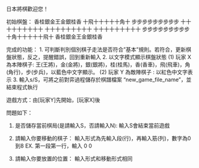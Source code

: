 日本將棋歡迎您！

初始棋盤：
        香桂銀金王金銀桂香
        十飛十十十十十角十
        步步步步步步步步步
        十十十十十十十十十
        十十十十十十十十十
        十十十十十十十十十
        步步步步步步步步步
        十角十十十十十飛十
        香桂銀金王金銀桂香


完成的功能：
    1. 可判斷判別個別棋子走法是否符合”基本”規則。若符合，更新棋盤狀態，反之，提醒錯誤，回到重新輸入
    2. 以文字模式顯示棋盤狀態
        (1) 玩家 X 為本陣棋子: 王(王將)，金(金將)，銀(銀將)，桂(桂馬)，香(香車)，飛(飛車)，角(角行)，步(步兵)，以藍色中文字顯示。
        (2) 玩家 Y 為敵陣棋子 : 以紅色中文字表示
    3. 輸入s/S，可將之前對弈過程儲存於棋譜檔案 “new_game_file_name”，並結束程式執行

遊戲方式：由[玩家Y]先開始，[玩家X]後

問題如下：
1. 是否儲存當前棋局(是請輸入S，否請輸入N):
   輸入S會結束當前遊戲

2. 請輸入你要移動的棋子：
   輸入形式為先輸入段(行)，再輸入筋(列)，數字為0到8
   EX. 第一段第一行，輸入 0 0

3. 請輸入你要放置的位置：
   輸入形式和移動形式相同


